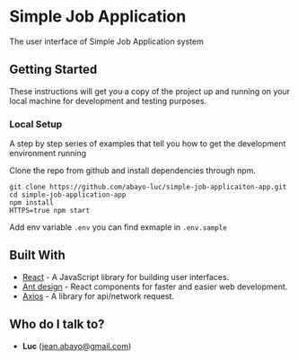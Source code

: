 # Simple Job Application

The user interface of Simple Job Application system

## Getting Started

These instructions will get you a copy of the project up and running on your local machine for development and testing purposes.

### Local Setup

A step by step series of examples that tell you how to get the development environment running

Clone the repo from github and install dependencies through npm.

```
git clone https://github.com/abayo-luc/simple-job-applicaiton-app.git
cd simple-job-application-app
npm install
HTTPS=true npm start

```

Add env variable `.env` you can find exmaple in `.env.sample`

## Built With

- [React](https://reactjs.org/) - A JavaScript library for building user interfaces.
- [Ant design](https://ant.design/) - React components for faster and easier web development.
- [Axios](https://github.com/axios/axios) - A library for api/network request.

## Who do I talk to?

- **Luc** (jean.abayo@gmail.com)

